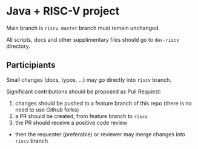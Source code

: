 # Java + RISC-V project

Main branch is `riscv`. `master` branch must remain unchanged.

All scripts, docs and other supplimentary files should go to `dev-riscv` directory.

## Participiants

Small changes (docs, typos, ...) may go directly into `riscv` branch.

Significant contributions should be proposed as Pull Requiest:
 1. changes should be pushed to a feature branch of this repo (there is no need to use Github forks)
 2. a PR should be created, from feature branch to `riscv`
 3. the PR should receive a positive code review
  * then the requester (preferable) or reviewer may merge changes into `riscv` branch

